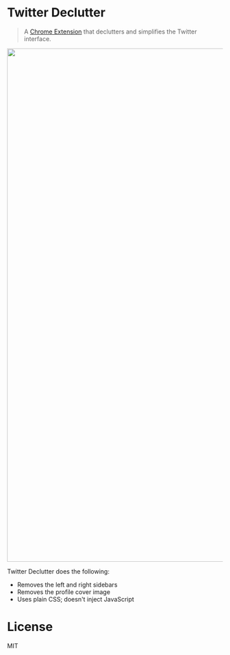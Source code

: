 # Twitter Declutter

> A [Chrome Extension](https://chrome.google.com/webstore/detail/kbdnkflpapocdgfknnffnmhjmhbjddma) that declutters and simplifies the Twitter interface.

<img src="https://user-images.githubusercontent.com/168240/41086805-f9496ffa-69ef-11e8-8f3f-bee04964cef0.png" width="1200" />

Twitter Declutter does the following:

- Removes the left and right sidebars
- Removes the profile cover image
- Uses plain CSS; doesn't inject JavaScript

# License

MIT

